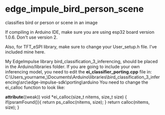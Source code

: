 # edge_impule_bird_person_scene
classifies bird or person or scene in an image

If compiling in Arduino IDE, make sure you are using esp32 board version 1.0.6. 
Don't use version 2.

Also, for TFT_eSPI library, make sure to change your User_setup.h file. I've included mine here.

My EdgeImpulse library bird_classification_3_inferencing, should be placed in the Arduino/libraries folder. 
If you are going to include your own inferencing model, you need to edit the **ei_classifier_porting.cpp** file in:
C:\Users\_yourname_\Documents\Arduino\libraries\bird_classification_3_inferencing\src\edge-impulse-sdk\porting\arduino
You need to change the ei_calloc function to look like:

  __attribute__((weak)) void *ei_calloc(size_t nitems, size_t size) {
      if(psramFound()){
          return ps_calloc(nitems, size);
      }
      return calloc(nitems, size);
  }
